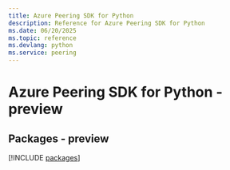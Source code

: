 ```yaml
---
title: Azure Peering SDK for Python
description: Reference for Azure Peering SDK for Python
ms.date: 06/20/2025
ms.topic: reference
ms.devlang: python
ms.service: peering
---
```

# Azure Peering SDK for Python - preview
## Packages - preview
[!INCLUDE [packages](peering-index.md)]
